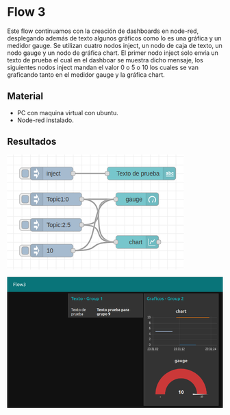 # Flow 3

Este flow continuamos con la creación de dashboards en node-red, desplegando además de texto algunos gráficos como lo es una gráfica y un medidor gauge.
Se utilizan cuatro nodos inject, un nodo de caja de texto, un nodo gauge y un nodo de gráfica chart.
El primer nodo inject solo envía un texto de prueba el cual en el dashboar se muestra dicho mensaje, los siguientes nodos inject mandan el valor 0 o 5 o 10 los cuales se van graficando tanto en el medidor gauge y la gráfica chart.

## Material

- PC con maquina virtual con ubuntu.
- Node-red instalado.

## Resultados
![Flow 3](https://github.com/angelumoca21/SamsungInnovationCampus/blob/main/flow3/imagenes/flow3_dashboard.png)

![Flow 3 Dashboard](https://github.com/angelumoca21/SamsungInnovationCampus/blob/main/flow3/imagenes/flow3.png)